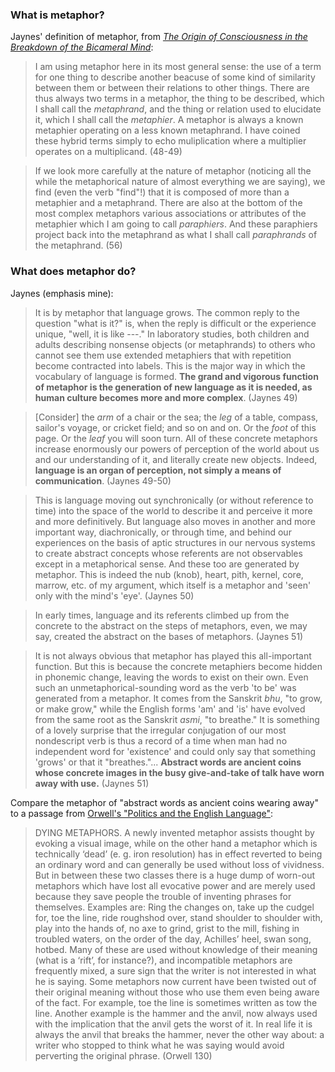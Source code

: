 ### What is metaphor?

Jaynes' definition of metaphor, from [_The Origin of Consciousness in the Breakdown of the Bicameral Mind_](https://www.are.na/block/2554290):

> I am using metaphor here in its most general sense: the use of a term for one thing to describe another beacuse of some kind of similarity between them or between their relations to other things. There are thus always two terms in a metaphor, the thing to be described, which I shall call the _metaphrand_, and the thing or relation used to elucidate it, which I shall call the _metaphier_. A metaphor is always a known metaphier operating on a less known metaphrand. I have coined these hybrid terms simply to echo muliplication where a multiplier operates on a multiplicand. (48-49)

> If we look more carefully at the nature of metaphor (noticing all the while the metaphorical nature of almost everything we are saying), we find (even the verb "find"!) that it is composed of more than a metaphier and a metaphrand. There are also at the bottom of the most complex metaphors various associations or attributes of the metaphier which I am going to call _paraphiers_. And these paraphiers project back into the metaphrand as what I shall call _paraphrands_ of the metaphrand. (56)

### What does metaphor do?

Jaynes (emphasis mine):

> It is by metaphor that language grows. The common reply to the question "what is it?" is, when the reply is difficult or the experience unique, "well, it is like ---." In laboratory studies, both children and adults describing nonsense objects (or metaphrands) to others who cannot see them use extended metaphiers that with repetition become contracted into labels. This is the major way in which the vocabulary of language is formed. **The grand and vigorous function of metaphor is the generation of new language as it is needed, as human culture becomes more and more complex**. (Jaynes 49)

> \[Consider\] the _arm_ of a chair or the sea; the _leg_ of a table, compass, sailor's voyage, or cricket field; and so on and on. Or the _foot_ of this page. Or the _leaf_ you will soon turn. All of these concrete metaphors increase enormously our powers of perception of the world about us and our understanding of it, and literally create new objects. Indeed, **language is an organ of perception, not simply a means of communication**. (Jaynes 49-50)

> This is language moving out synchronically (or without reference to time) into the space of the world to describe it and perceive it more and more definitively. But language also moves in another and more important way, diachronically, or through time, and behind our experiences on the basis of aptic structures in our nervous systems to create abstract concepts whose referents are not observables except in a metaphorical sense. And these too are generated by metaphor. This is indeed the nub (knob), heart, pith, kernel, core, marrow, etc. of my argument, which itself is a metaphor and 'seen' only with the mind's 'eye'. (Jaynes 50)

> In early times, language and its referents climbed up from the concrete to the abstract on the steps of metaphors, even, we may say, created the abstract on the bases of metaphors. (Jaynes 51)

> It is not always obvious that metaphor has played this all-important function. But this is because the concrete metaphiers become hidden in phonemic change, leaving the words to exist on their own. Even such an unmetaphorical-sounding word as the verb 'to be' was generated from a metaphor. It comes from the Sanskrit _bhu_, "to grow, or make grow," while the English forms 'am' and 'is' have evolved from the same root as the Sanskrit _asmi_, "to breathe." It is something of a lovely surprise that the irregular conjugation of our most nondescript verb is thus a record of a time when man had no independent word for 'existence' and could only say that something 'grows' or that it "breathes."... **Abstract words are ancient coins whose concrete images in the busy give-and-take of talk have worn away with use.** (Jaynes 51)

Compare the metaphor of "abstract words as ancient coins wearing away" to a passage from [Orwell's "Politics and the English Language"](https://www.are.na/block/2555065):

> DYING METAPHORS. A newly invented metaphor assists thought by evoking a visual image, while on the other hand a metaphor which is technically ‘dead’ (e. g. iron resolution) has in effect reverted to being an ordinary word and can generally be used without loss of vividness. But in between these two classes there is a huge dump of worn-out metaphors which have lost all evocative power and are merely used because they save people the trouble of inventing phrases for themselves. Examples are: Ring the changes on, take up the cudgel for, toe the line, ride roughshod over, stand shoulder to shoulder with, play into the hands of, no axe to grind, grist to the mill, fishing in troubled waters, on the order of the day, Achilles’ heel, swan song, hotbed. Many of these are used without knowledge of their meaning (what is a ‘rift’, for instance?), and incompatible metaphors are frequently mixed, a sure sign that the writer is not interested in what he is saying. Some metaphors now current have been twisted out of their original meaning without those who use them even being aware of the fact. For example, toe the line is sometimes written as tow the line. Another example is the hammer and the anvil, now always used with the implication that the anvil gets the worst of it. In real life it is always the anvil that breaks the hammer, never the other way about: a writer who stopped to think what he was saying would avoid perverting the original phrase. (Orwell 130)
